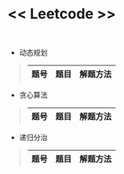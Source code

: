 # << Leetcode >>
<br>

* 动态规划
>|题号|题目|解题方法|
>|:--:|:-----:|:---:|

* 贪心算法
>|题号|题目|解题方法|
>|:--:|:-----:|:---:|


* 递归分治
>|题号|题目|解题方法|
>|:--:|:-----:|:---:|
